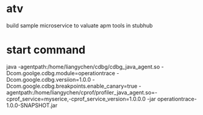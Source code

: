 # atv
build sample microservice to valuate apm tools in stubhub

# start command
java -agentpath:/home/liangychen/cdbg/cdbg_java_agent.so -Dcom.goolge.cdbg.module=operationtrace -Dcom.google.cdbg.versiion=1.0.0 -Dcom.google.cdbg.breakpoints.enable_canary=true -agentpath:/home/liangychen/cprof/profiler_java_agent.so=-cprof_service=myserice,-cprof_service_version=1.0.0.0  -jar operationtrace-1.0.0-SNAPSHOT.jar

